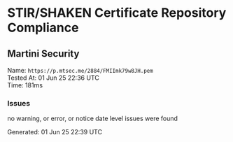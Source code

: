 # STIR/SHAKEN Certificate Repository Compliance

## Martini Security

Name: `https://p.mtsec.me/2884/FMIImk79w8JH.pem`\
Tested At: 01 Jun 25 22:36 UTC\
Time: 181ms

### Issues

no warning, or error, or notice date level issues were found

Generated: 01 Jun 25 22:39 UTC